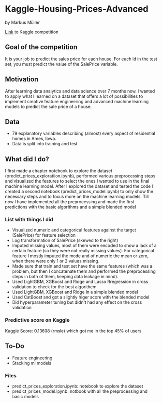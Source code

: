# Kaggle-Housing-Prices-Advanced
by Markus Müller

<a href='https://www.kaggle.com/c/house-prices-advanced-regression-techniques'>Link</a> to Kaggle competition 

## Goal of the competition
It is your job to predict the sales price for each house. For each Id in the test set, you must predict the value of the SalePrice variable.

## Motivation
After learning data analytics and data science over 7 months now. I wanted to apply what I learned on a dataset that offers a lot of possibilities to implement creative feature engineering and advanced machine learning models to predict the sale price of a house.

## Data
- 79 explanatory variables describing (almost) every aspect of residential homes in Ames, Iowa.
- Data is split into training and test

## What did I do?
I first made a chapter notebook to explore the dataset (predict_prices_exploratiion.ipynb), performed various preprocessing steps and visualized the features to select the ones I wanted to use in the final machine learning model. After I explored the dataset and tested the code I created a second notebook (predict_prices_model.ipynb) to only show the necessary steps and to focus more on the machine learning models. Till now I have implemented all the preprocessing and made the first predictions with the basic algorithms and a simple blended model


### List with things I did
- Visualized numeric and categorical features against the target (SalePrice) for feature selection
- Log transformation of SalePrice (skewed to the right)
- Imputed missing values, most of them were encoded to show a lack of a certain feature (so they were not really missing values). For categorical feature I mostly imputed the mode and of numeric the mean or zero, when there were only 1 or 2 values missing.
- Made sure that train and test set have the same features (which was a problem, but then I concatenate them and performed the preprocessing steps in both of them, keeping data leakage in mind).
- Used LightGBM, XGBoost and Ridge and Lasso Rregression in cross validation to check for the best algorithem
- Used LightGBM, XGBoost and Ridge in a simple blended model
- Used CatBoost and got a slightly higer score with the blended model
- Did hyperparameter tuning but didn't had any effect on the cross validation 

### Predictive score on Kaggle
Kaggle Score: 0.13608 (rmsle) which got me in the top 45% of users 


## To-Do
- Feature engineering
- Stacking ml models


### Files
- predict_prices_exploration.ipynb: notebook to explore the dataset
- predict_prices_model.ipynb: notbook with all the preprocessing and basic models
